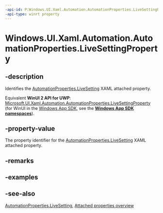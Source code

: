 ```yaml
---
-api-id: P:Windows.UI.Xaml.Automation.AutomationProperties.LiveSettingProperty
-api-type: winrt property
---
```


<!-- Property syntax
public Windows.UI.Xaml.DependencyProperty LiveSettingProperty { get; }
-->

# Windows.UI.Xaml.Automation.AutomationProperties.LiveSettingProperty

## -description

Identifies the [AutomationProperties.LiveSetting](automationproperties_livesetting.md) XAML attached property.

Equivalent **WinUI 2 API for UWP**: [Microsoft.UI.Xaml.Automation.AutomationProperties.LiveSettingProperty](/windows/winui/api/microsoft.ui.xaml.automation.automationproperties.livesettingproperty) (for WinUI in the [Windows App SDK](/windows/apps/windows-app-sdk/), see the **[Windows App SDK namespaces](/windows/windows-app-sdk/api/winrt/)**).

## -property-value

The property identifier for the [AutomationProperties.LiveSetting](automationproperties_livesetting.md) XAML attached property.

## -remarks

## -examples

## -see-also

[AutomationProperties.LiveSetting](automationproperties_livesetting.md), [Attached properties overview](/windows/uwp/xaml-platform/attached-properties-overview)
